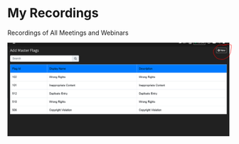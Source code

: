 # My Recordings

Recordings of All Meetings and Webinars

![](../../.gitbook/assets/image%20%28204%29.png)


